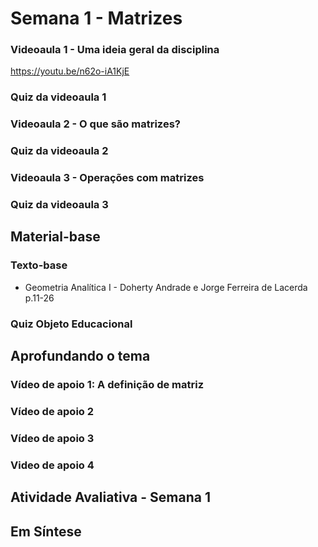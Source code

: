 # Semana 1 - Matrizes

### Videoaula 1 - Uma ideia geral da disciplina
https://youtu.be/n62o-iA1KjE

### Quiz da videoaula 1

### Videoaula 2 - O que são matrizes?

### Quiz da videoaula 2

### Videoaula 3 - Operações com matrizes

### Quiz da videoaula 3



## Material-base
### Texto-base
- Geometria Analítica I - Doherty Andrade e Jorge Ferreira de Lacerda p.11-26

### Quiz Objeto Educacional

## Aprofundando o tema
### Vídeo de apoio 1: A definição de matriz

### Vídeo de apoio 2

### Vídeo de apoio 3

### Video de apoio 4

## Atividade Avaliativa - Semana 1

## Em Síntese